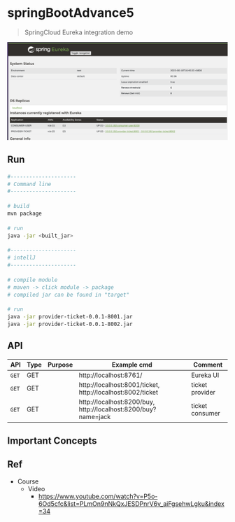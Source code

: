 # springBootAdvance5
>   SpringCloud Eureka integration demo

<img src ="https://github.com/yennanliu/SpringPlayground/blob/main/springBootAdvance5/doc/pic/eureka2.png">

## Run
```bash
#---------------------
# Command line
#---------------------

# build
mvn package

# run
java -jar <built_jar>

#---------------------
# intellJ
#---------------------

# compile module
# maven -> click module -> package
# compiled jar can be found in "target"

# run
java -jar provider-ticket-0.0.1-8001.jar
java -jar provider-ticket-0.0.1-8002.jar
```

## API

| API | Type | Purpose | Example cmd | Comment|
| ----- | -------- | ---- | ----- | ---- |
| `GET` | GET | | http://localhost:8761/ | Eureka UI
| `GET` | GET | | http://localhost:8001/ticket, http://localhost:8002/ticket | ticket provider
| `GET` | GET | | http://localhost:8200/buy, http://localhost:8200/buy?name=jack | ticket consumer

## Important Concepts

## Ref

- Course
    - Video
        - https://www.youtube.com/watch?v=P5o-6Od5cfc&list=PLmOn9nNkQxJESDPnrV6v_aiFgsehwLgku&index=34